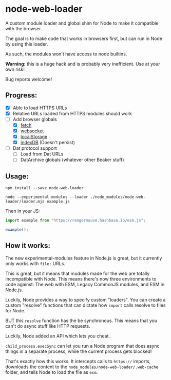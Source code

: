 # node-web-loader
A custom module loader and global shim for Node to make it compatible with the browser.

The goal is to make code that works in browsers first, but can run in Node by using this loader.

As such, the modules won't have access to node builtins.

**Warning:** this is a huge hack and is probably very inefficient. Use at your own risk!

Bug reports welcome!

## Progress:

- [x] Able to load HTTPS URLs
- [x] Relative URLs loaded from HTTPS modules should work
- [ ] Add browser globals
	- [x] [fetch](https://www.npmjs.com/package/node-fetch)
	- [x] [websocket](https://www.npmjs.com/package/ws)
	- [x] [localStorage](https://www.npmjs.com/package/node-localstorage)
	- [x] [indexDB](https://www.npmjs.com/package/fake-indexeddb) (Doesn't persist)
- [ ] Dat protocol support
	- [ ] Load from Dat URLs
	- [ ] DatArchive globals (whatever other Beaker stuff)

## Usage:

```
npm install --save node-web-loader

node --experimental-modules --loader ./node_modules/node-web-loader/loader.mjs example.js
```

Then in your JS: 

```javascript
import example from "https://rangermauve.hashbase.io/esm.js";

example();
```

## How it works:

The new experimental-modules feature in Node.js is great, but it currently only works with `file:` URLs.

This is great, but it means that modules made for the web are totally incompatible with Node. This means there's now three environments to code against: The web with ESM, Legacy CommonJS modules, and ESM in Node.js.

Luckily, Node provides a way to specify custom "loaders". You can create a custom "resolve" functions that can dictate how `import` calls resolve to files for Node.

BUT this `resolve` function has the be synchronous. This means that you can't do async stuff like HTTP requests.

Luckily, Node added an API which lets you cheat.

`child_process.execSync` can let you run a Node program that does async things in a separate process, while the current process gets blocked!

That's exactly how this works. It intercepts calls to `https://` imports, downloads the content to the `node_modules/node-web-loader/.web-cache` folder, and tells Node to load the file as `esm`.

